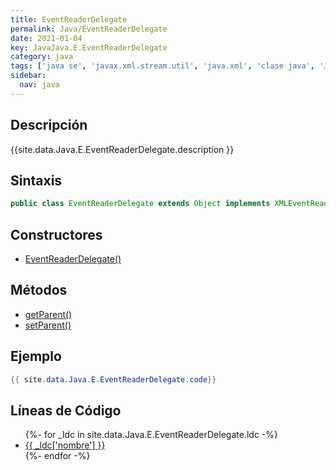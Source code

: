 ```yaml
---
title: EventReaderDelegate
permalink: Java/EventReaderDelegate
date: 2021-01-04
key: JavaJava.E.EventReaderDelegate
category: java
tags: ['java se', 'javax.xml.stream.util', 'java.xml', 'clase java', 'Java 1.6']
sidebar: 
  nav: java
---
```


## Descripción
{{site.data.Java.E.EventReaderDelegate.description }}

## Sintaxis
~~~java
public class EventReaderDelegate extends Object implements XMLEventReader
~~~

## Constructores
* [EventReaderDelegate()](/Java/EventReaderDelegate/EventReaderDelegate/)

## Métodos
* [getParent()](/Java/EventReaderDelegate/getParent)
* [setParent()](/Java/EventReaderDelegate/setParent)

## Ejemplo
~~~java
{{ site.data.Java.E.EventReaderDelegate.code}}
~~~

## Líneas de Código
<ul>
{%- for _ldc in site.data.Java.E.EventReaderDelegate.ldc -%}
   <li>
       <a href="{{_ldc['url'] }}">{{ _ldc['nombre'] }}</a>
   </li>
{%- endfor -%}
</ul>
